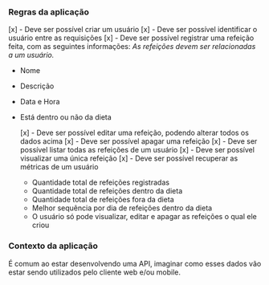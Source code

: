 ### Regras da aplicação

[x] - Deve ser possível criar um usuário
[x] - Deve ser possível identificar o usuário entre as requisições
[x] - Deve ser possível registrar uma refeição feita, com as seguintes informações:
_As refeições devem ser relacionadas a um usuário._

- Nome
- Descrição
- Data e Hora
- Está dentro ou não da dieta

  [x] - Deve ser possível editar uma refeição, podendo alterar todos os dados acima
  [x] - Deve ser possível apagar uma refeição
  [x] - Deve ser possível listar todas as refeições de um usuário
  [x] - Deve ser possível visualizar uma única refeição
  [x] - Deve ser possível recuperar as métricas de um usuário

  -  Quantidade total de refeições registradas
  -  Quantidade total de refeições dentro da dieta
  -  Quantidade total de refeições fora da dieta
  -  Melhor sequência por dia de refeições dentro da dieta
  -  O usuário só pode visualizar, editar e apagar as refeições o qual ele criou

### Contexto da aplicação

É comum ao estar desenvolvendo uma API, imaginar como esses dados vão estar sendo utilizados pelo cliente web e/ou mobile.
